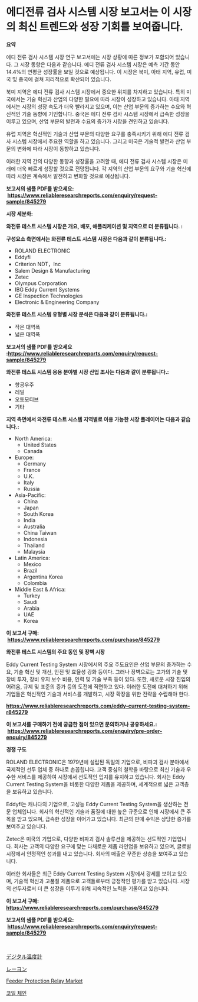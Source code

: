 <p><h1>에디전류 검사 시스템 시장 보고서는 이 시장의 최신 트렌드와 성장 기회를 보여줍니다.</h1></p><p><strong>요약</strong></p>
<p><p>에디 전류 검사 시스템 시장 연구 보고서에는 시장 상황에 따른 정보가 포함되어 있습니다. 그 시장 동향은 다음과 같습니다. 에디 전류 검사 시스템 시장은 예측 기간 동안 14.4%의 연평균 성장률을 보일 것으로 예상됩니다. 이 시장은 북미, 아태 지역, 유럽, 미국 및 중국에 걸쳐 지리적으로 확산되어 있습니다.</p><p>북미 지역은 에디 전류 검사 시스템 시장에서 중요한 위치를 차지하고 있습니다. 특히 미국에서는 기술 혁신과 산업의 다양한 필요에 따라 시장이 성장하고 있습니다. 아태 지역에서는 시장의 성장 속도가 더욱 빨라지고 있으며, 이는 산업 부문의 증가하는 수요와 혁신적인 기술 동향에 기인합니다. 중국은 에디 전류 검사 시스템 시장에서 급속한 성장을 이루고 있으며, 산업 부문의 발전과 수요의 증가가 시장을 견인하고 있습니다.</p><p>유럽 지역은 혁신적인 기술과 산업 부문의 다양한 요구를 충족시키기 위해 에디 전류 검사 시스템 시장에서 주요한 역할을 하고 있습니다. 그리고 미국은 기술적 발전과 산업 부문의 변화에 따라 시장이 동향하고 있습니다.</p><p>이러한 지역 간의 다양한 동향과 성장률을 고려할 때, 에디 전류 검사 시스템 시장은 미래에 더욱 빠르게 성장할 것으로 전망됩니다. 각 지역의 산업 부문의 요구와 기술 혁신에 따라 시장은 계속해서 발전하고 변화할 것으로 예상됩니다.</p></p>
<p><strong>보고서의 샘플 PDF를 받으세요: &nbsp;<a href="https://www.reliableresearchreports.com/enquiry/request-sample/845279">https://www.reliableresearchreports.com/enquiry/request-sample/845279</a></strong></p>
<p><strong>시장 세분화:</strong></p>
<p><strong> 와전류 테스트 시스템 시장은 개요, 배포, 애플리케이션 및 지역으로 더 분류됩니다. :</strong></p>
<p><strong>구성요소 측면에서는 와전류 테스트 시스템 시장은 다음과 같이 분류됩니다.:</strong></p>
<p><ul><li>ROLAND ELECTRONIC</li><li>Eddyfi</li><li>Criterion NDT，Inc</li><li>Salem Design & Manufacturing</li><li>Zetec</li><li>Olympus Corporation</li><li>IBG Eddy Current Systems</li><li>GE Inspection Technologies</li><li>Electronic & Engineering Company</li></ul></p>
<p><strong> 와전류 테스트 시스템 유형별 시장 분석은 다음과 같이 분류됩니다.:</strong></p>
<p><ul><li>작은 대역폭</li><li>넓은 대역폭</li></ul></p>
<p><strong>보고서의 샘플 PDF를 받으세요 :<a href="https://www.reliableresearchreports.com/enquiry/request-sample/845279">https://www.reliableresearchreports.com/enquiry/request-sample/845279</a></strong></p>
<p><strong> 와전류 테스트 시스템 응용 분야별 시장 산업 조사는 다음과 같이 분류됩니다.:</strong></p>
<p><ul><li>항공우주</li><li>레일</li><li>오토모티브</li><li>기타</li></ul></p>
<p><strong>지역 측면에서 와전류 테스트 시스템 지역별로 이용 가능한 시장 플레이어는 다음과 같습니다.:</strong></p>
<p><ul>
    <li>
        North America:
        <ul>
            <li>United States</li>
            <li>Canada</li>
        </ul>
    </li>
    <li>
        Europe:
        <ul>
            <li>Germany</li>
            <li>France</li>
            <li>U.K.</li>
            <li>Italy</li>
            <li>Russia</li>
        </ul>
    </li>
    <li>
        Asia-Pacific:
        <ul>
            <li>China</li>
            <li>Japan</li>
            <li>South Korea</li>
            <li>India</li>
            <li>Australia</li>
            <li>China Taiwan</li>
            <li>Indonesia</li>
            <li>Thailand</li>
            <li>Malaysia</li>
        </ul>
    </li>
    <li>
        Latin America:
        <ul>
            <li>Mexico</li>
            <li>Brazil</li>
            <li>Argentina Korea</li>
            <li>Colombia</li>
        </ul>
    </li>
    <li>
        Middle East & Africa:
        <ul>
            <li>Turkey</li>
            <li>Saudi</li>
            <li>Arabia</li>
            <li>UAE</li>
            <li>Korea</li>
        </ul>
    </li>
    </ul></p>
<p><strong>이 보고서 구매: &nbsp;<a href="https://www.reliableresearchreports.com/purchase/845279">https://www.reliableresearchreports.com/purchase/845279</a></strong></p>
<p><strong>와전류 테스트 시스템의 주요 동인 및 장벽 시장</strong></p>
<p><p>Eddy Current Testing System 시장에서의 주요 주도요인은 산업 부문의 증가하는 수요, 기술 혁신 및 개선, 안전 및 효율성 강화 등이다. 그러나 장벽으로는 고가의 기술 및 장비 투자, 장비 유지 보수 비용, 인력 및 기술 부족 등이 있다. 또한, 새로운 시장 진입의 어려움, 규제 및 표준의 증가 등의 도전에 직면하고 있다. 이러한 도전에 대처하기 위해 기업들은 혁신적인 기술과 서비스를 개발하고, 시장 확장을 위한 전략을 수립해야 한다.</p></p>
<p><strong><a href="https://www.reliableresearchreports.com/eddy-current-testing-system-r845279">https://www.reliableresearchreports.com/eddy-current-testing-system-r845279</a></strong></p>
<p><strong>이 보고서를 구매하기 전에 궁금한 점이 있으면 문의하거나 공유하세요.: &nbsp;<a href="https://www.reliableresearchreports.com/enquiry/pre-order-enquiry/845279">https://www.reliableresearchreports.com/enquiry/pre-order-enquiry/845279</a></strong></p>
<p><strong>경쟁 구도</strong></p>
<p><p>ROLAND ELECTRONIC은 1979년에 설립된 독일의 기업으로, 비파괴 검사 분야에서 국제적인 선두 업체 중 하나로 손꼽힙니다. 고객 중심의 철학을 바탕으로 최신 기술과 우수한 서비스를 제공하여 시장에서 선도적인 입지를 유지하고 있습니다. 회사는 Eddy Current Testing System을 비롯한 다양한 제품을 제공하며, 세계적으로 넓은 고객층을 보유하고 있습니다.</p><p>Eddyfi는 캐나다의 기업으로, 고성능 Eddy Current Testing System을 생산하는 전문 업체입니다. 회사의 혁신적인 기술과 품질에 대한 높은 규준으로 인해 시장에서 큰 주목을 받고 있으며, 급속한 성장을 이어가고 있습니다. 최근의 판매 수익은 상당한 증가를 보여주고 있습니다.</p><p>Zetec은 미국의 기업으로, 다양한 비파괴 검사 솔루션을 제공하는 선도적인 기업입니다. 회사는 고객의 다양한 요구에 맞는 다채로운 제품 라인업을 보유하고 있으며, 글로벌 시장에서 안정적인 성과를 내고 있습니다. 회사의 매출은 꾸준한 상승을 보여주고 있습니다.</p><p>이러한 회사들은 최근 Eddy Current Testing System 시장에서 강세를 보이고 있으며, 기술적 혁신과 고품질 제품으로 고객들로부터 긍정적인 평가를 받고 있습니다. 시장의 선두자로서 더 큰 성장을 이루기 위해 지속적인 노력을 기울이고 있습니다.</p></p>
<p><strong>이 보고서 구매: &nbsp; <a href="https://www.reliableresearchreports.com/purchase/845279">https://www.reliableresearchreports.com/purchase/845279</a></strong></p>
<p><strong>보고서의 샘플 PDF를 받으세요: &nbsp;<a href="https://www.reliableresearchreports.com/enquiry/request-sample/845279">https://www.reliableresearchreports.com/enquiry/request-sample/845279</a></strong><strong></strong></p>
<p>&nbsp;</p>
<p><p><a href="https://medium.com/@elishelacruz56456/%E3%83%87%E3%82%B8%E3%82%BF%E3%83%AB%E6%B8%A9%E5%BA%A6%E8%A8%88%E5%B8%82%E5%A0%B4%E8%A6%8F%E6%A8%A1%E3%81%AF-%E3%82%B0%E3%83%AD%E3%83%BC%E3%83%90%E3%83%AB%E7%94%A3%E6%A5%AD%E3%81%AB%E3%81%8A%E3%81%91%E3%82%8B%E6%9C%80%E9%81%A9%E3%81%AA%E3%83%9E%E3%83%BC%E3%82%B1%E3%83%86%E3%82%A3%E3%83%B3%E3%82%B0%E3%83%81%E3%83%A3%E3%83%8D%E3%83%AB%E3%82%92%E6%98%8E%E3%82%89%E3%81%8B%E3%81%AB%E3%81%97%E3%81%BE%E3%81%99-d903c0f6f3b8">デジタル温度計</a></p><p><a href="https://medium.com/@alliegrater55/%E5%B8%82%E5%A0%B4%E8%A6%8F%E6%A8%A1-%E3%83%9E%E3%83%BC%E3%82%B1%E3%83%83%E3%83%88%E5%B1%95%E6%9C%9B%E3%81%8A%E3%82%88%E3%81%B3%E3%83%9E%E3%83%BC%E3%82%B1%E3%83%83%E3%83%88%E4%BA%88%E6%B8%AC-2024%E5%B9%B4%E3%81%8B%E3%82%892031%E5%B9%B4-d3e79bc7553b">レーヨン</a></p><p><a href="https://github.com/Sinjinluong3e0awx2m195k76/Market-Research-Report-List-2/blob/main/feeder-protection-relay-market.md">Feeder Protection Relay Market</a></p><p><a href="https://medium.com/@gustavorn8776/%EC%BD%94%EC%9D%BC-%EC%B2%B4%EC%9D%B8-%EC%8B%9C%EC%9E%A5-%EB%8F%99%ED%96%A5%EA%B3%BC-%EC%8B%9C%EC%9E%A5-%EB%B6%84%EC%84%9D%EC%9D%80-2024-2031%EB%85%84-%EA%B8%B0%EA%B0%84%EC%9D%84-%EB%8C%80%EC%83%81%EC%9C%BC%EB%A1%9C-%EC%98%88%EC%B8%A1%EB%90%A9%EB%8B%88%EB%8B%A4-6aacd36f4c0e">코일 체인</a></p></p>